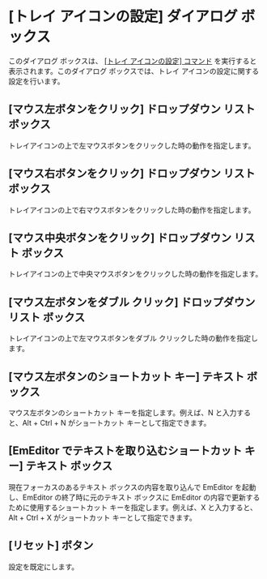 # \[トレイ アイコンの設定\] ダイアログ ボックス

このダイアログ ボックスは、 [\[トレイ アイコンの設定\] コマンド](../../cmd/tools/customize_tray) を実行すると表示されます。このダイアログ
ボックスでは、トレイ アイコンの設定に関する設定を行います。

## \[マウス左ボタンをクリック\] ドロップダウン リスト ボックス

トレイアイコンの上で左マウスボタンをクリックした時の動作を指定します。

## \[マウス右ボタンをクリック\] ドロップダウン リスト ボックス

トレイアイコンの上で右マウスボタンをクリックした時の動作を指定します。

## \[マウス中央ボタンをクリック\] ドロップダウン リスト ボックス

トレイアイコンの上で中央マウスボタンをクリックした時の動作を指定します。

## \[マウス左ボタンをダブル クリック\] ドロップダウン リスト ボックス

トレイアイコンの上で左マウスボタンをダブル クリックした時の動作を指定します。

## \[マウス左ボタンのショートカット キー\] テキスト ボックス

マウス左ボタンのショートカット キーを指定します。例えば、N と入力すると、Alt + Ctrl + N がショートカット
キーとして指定できます。

## \[EmEditor でテキストを取り込むショートカット キー\] テキスト ボックス

現在フォーカスのあるテキスト ボックスの内容を取り込んで EmEditor を起動し、EmEditor の終了時に元のテキスト ボックスに EmEditor の内容で更新するために使用するショートカット キーを指定します。例えば、X と入力すると、Alt + Ctrl + X がショートカット キーとして指定できます。

## \[リセット\] ボタン

設定を既定にします。

